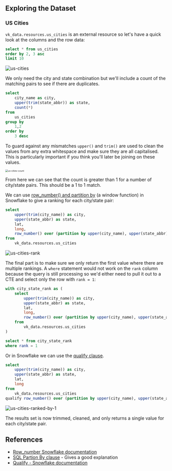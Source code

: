 ## Exploring the Dataset

### US Cities

`vk_data.resources.us_cities` is an external resource so let's have a quick look at the columns and the row data: 

```sql
select * from us_cities
order by 2, 3 asc
limit 10
```

![us-cities](/Users/ian/Downloads/us-cities.png)

We only need the city and state combination but we'll include a count of the matching pairs to see if there are duplicates.

```sql
select 
    city_name as city, 
    upper(trim(state_abbr)) as state, 
    count(*)
from 
    us_cities
group by 
    1,2
order by 
    3 desc
```

To guard against any mismatches `upper()` and `trim()` are used to clean the values from any extra whitespace and make sure they are all capitalised. This is particularly important if you think you'll later be joining on these values.

<img src="/Users/ian/Code/github/ianyoung/corise-advanced-sql/assets/us-cities-count.png" alt="us-cities-count" style="zoom:50%;" />

From here we can see that the count is greater than 1 for a number of city/state pairs. This should be a 1 to 1 match. 

We can use [row_number() and partition by](https://docs.snowflake.com/en/sql-reference/functions/row_number.html) (a window function) in Snowflake to give a ranking for each city/state pair:

```sql
select
    upper(trim(city_name)) as city,
    upper(state_abbr) as state,
    lat,
    long,
    row_number() over (partition by upper(city_name), upper(state_abbr) order by 1) as rank
from
    vk_data.resources.us_cities
```

![us-cities-rank](/Users/ian/Code/github/ianyoung/corise-advanced-sql/assets/us-cities-rank.png)

The final part is to make sure we only return the first value where there are multiple rankings. A `where` statement would not work on the `rank` column because the query is still processing so we'd either need to pull it out to a CTE and select only the row with `rank = 1`:

```sql
with city_state_rank as (
    select
        upper(trim(city_name)) as city,
        upper(state_abbr) as state,
        lat,
        long,
        row_number() over (partition by upper(city_name), upper(state_abbr) order by 1) as rank
    from
        vk_data.resources.us_cities
)

select * from city_state_rank
where rank = 1
```

Or in Snowflake we can use the [qualify clause](https://docs.snowflake.com/en/sql-reference/constructs/qualify.html). 

```sql
select
    upper(trim(city_name)) as city,
    upper(state_abbr) as state,
    lat,
    long
from
    vk_data.resources.us_cities
qualify row_number() over (partition by upper(city_name), upper(state_abbr) order by 1) = 1
```

![us-cities-ranked-by-1](/Users/ian/Code/github/ianyoung/corise-advanced-sql/assets/us-cities-ranked-by-1.png)

The results set is now trimmed, cleaned, and only returns a single value for each city/state pair.

## References

- [Row_number Snowflake documentation](https://docs.snowflake.com/en/sql-reference/functions/row_number.html)
- [SQL Partion By clause](https://blog.quest.com/when-and-how-to-use-the-sql-partition-by-clause/) - Gives a good explanation
- [Qualify - Snowflake documentation](https://docs.snowflake.com/en/sql-reference/constructs/qualify.html)

















